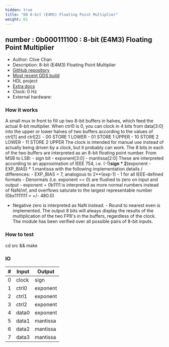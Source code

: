 ```yaml
---
hidden: true
title: "60 8-bit (E4M3) Floating Point Multiplier"
weight: 61
---
```


## number : 0b000111100 : 8-bit (E4M3) Floating Point Multiplier

* Author: Clive Chan
* Description: 8-bit (E4M3) Floating Point Multiplier
* [GitHub repository](https://github.com/cchan/fp8_mul)
* [Most recent GDS build](https://github.com/cchan/fp8_mul/actions/runs/3534462711)
* HDL project
* [Extra docs]()
* Clock: 0 Hz
* External hardware: 



### How it works

A small mux in front to fill up two 8-bit buffers in halves, which feed the actual 8-bit multiplier.
When ctrl0 is 0, you can clock in 4 bits from data[3:0] into the upper or lower halves of two buffers according to the values of ctrl[1] and ctrl[2]: - 00 STORE 1 LOWER - 01 STORE 1 UPPER - 10 STORE 2 LOWER - 11 STORE 2 UPPER The clock is intended for manual use instead of actually being driven by a clock, but it probably can work.
The 8 bits in each of the two buffers are interpreted as an 8-bit floating point number. From MSB to LSB: - sign bit - exponent[3:0] - mantissa[2:0] These are interpreted according to an approximation of IEEE 754, i.e.
  (-1)**sign * 2**(exponent - EXP_BIAS) * 1.mantissa
with the following implementation details / differences: - EXP_BIAS = 7, analogous to 2**(exp-1) - 1 for all IEEE-defined formats - Denormals (i.e. exponent == 0) are flushed to zero on input and output - exponent = 0b1111 is interpreted as more normal numbers instead of NaN/inf,
    and overflows saturate to the largest representable number (0bx1111111 = +/- 480.0)
- Negative zero is interpreted as NaN instead. - Round to nearest even is implemented.
The output 8 bits will always display the results of the multiplication of the two FP8's in the buffers, regardless of the clock.
The module has been verified over all possible pairs of 8-bit inputs.


### How to test

cd src && make


### IO

| # | Input        | Output       |
|---|--------------|--------------|
| 0 | clock  | sign |
| 1 | ctrl0  | exponent |
| 2 | ctrl1  | exponent |
| 3 | ctrl2  | exponent |
| 4 | data0  | exponent |
| 5 | data1  | mantissa |
| 6 | data2  | mantissa |
| 7 | data3  | mantissa |
